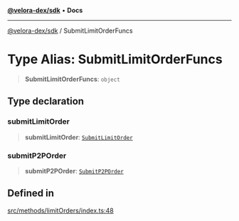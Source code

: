 [**@velora-dex/sdk**](../README.md) • **Docs**

***

[@velora-dex/sdk](../globals.md) / SubmitLimitOrderFuncs

# Type Alias: SubmitLimitOrderFuncs

> **SubmitLimitOrderFuncs**: `object`

## Type declaration

### submitLimitOrder

> **submitLimitOrder**: [`SubmitLimitOrder`](../-internal-/type-aliases/SubmitLimitOrder.md)

### submitP2POrder

> **submitP2POrder**: [`SubmitP2POrder`](../-internal-/type-aliases/SubmitP2POrder.md)

## Defined in

[src/methods/limitOrders/index.ts:48](https://github.com/VeloraDEX/sdk/blob/master/src/methods/limitOrders/index.ts#L48)

